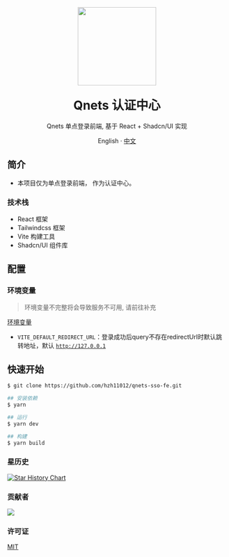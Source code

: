 <div align="center"><a name="readme-top"></a>
<img height="180" src="https://camo.githubusercontent.com/be50e2d0b613d863b0e3336e74453ca8845797a9f29c3fcee5cbd401807c6009/68747470733a2f2f63646e2e716e6574732e636e2f6c6f676f2e737667" />
<h1 style="margin-top: 1.5rem">Qnets 认证中心</h1>

Qnets 单点登录前端, 基于 React + Shadcn/UI 实现

English · [中文](./README-zh_CN.md)

</div>

## 简介

- 本项目仅为单点登录前端， 作为认证中心。

### 技术栈

- React 框架
- Tailwindcss 框架
- Vite 构建工具
- Shadcn/UI 组件库

## 配置

### 环境变量

> 环境变量不完整将会导致服务不可用, 请前往补充

[环境变量](https://github.com/hzh11012/qnets-sso-fe/tree/master/.env)

- <code>VITE_DEFAULT_REDIRECT_URL</code>：登录成功后query不存在redirectUrl时默认跳转地址，默认 <code>http://127.0.0.1</code>

## 快速开始

```bash
$ git clone https://github.com/hzh11012/qnets-sso-fe.git

## 安装依赖
$ yarn

## 运行
$ yarn dev

## 构建
$ yarn build
```

### 星历史

[![Star History Chart](https://api.star-history.com/svg?repos=hzh11012/qnets-sso-fe&type=Date)](https://star-history.com/#hzh11012/qnets-sso-fe)

### 贡献者

<a href="https://github.com/hzh11012/qnets-sso-fe/graphs/contributors"><img src="https://contrib.rocks/image?repo=hzh11012/qnets-sso-fe"></a>

### 许可证

[MIT](https://github.com/hzh11012/qnets-sso-fe/blob/master/LICENSE)
